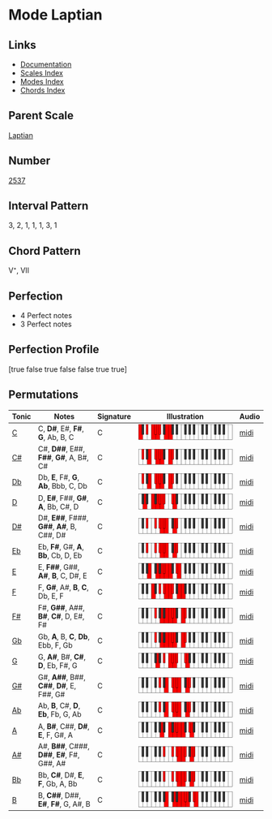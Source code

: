 # Mode Laptian

## Links

- [Documentation](README.md)
- [Scales Index](Scales.md)
- [Modes Index](Modes.md)
- [Chords Index](Chords.md)

## Parent Scale

[Laptian](ScaleLaptian.md)

## Number

[2537](https://ianring.com/musictheory/scales/2537)

## Interval Pattern

3, 2, 1, 1, 1, 3, 1

## Chord Pattern

V⁺, VII

## Perfection

- 4 Perfect notes
- 3 Perfect notes

## Perfection Profile

[true false true false false true true]

## Permutations

| Tonic | Notes | Signature | Illustration | Audio |
|-------|-------|-----------|--------------|-------|
| [C](ModeCNaturalLaptian.md) | C, **D#**, E#, **F#**, **G**, Ab, B, C | C | ![CNaturalLaptian](ModeCNaturalLaptian.png) | [midi](https://github.com/edipermadi/music/blob/main/docs/ModeCNaturalLaptian.mid?raw=true) |
| [C#](ModeCSharpLaptian.md) | C#, **D##**, E##, **F##**, **G#**, A, B#, C# | C | ![CSharpLaptian](ModeCSharpLaptian.png) | [midi](https://github.com/edipermadi/music/blob/main/docs/ModeCSharpLaptian.mid?raw=true) |
| [Db](ModeDFlatLaptian.md) | Db, **E**, F#, **G**, **Ab**, Bbb, C, Db | C | ![DFlatLaptian](ModeDFlatLaptian.png) | [midi](https://github.com/edipermadi/music/blob/main/docs/ModeDFlatLaptian.mid?raw=true) |
| [D](ModeDNaturalLaptian.md) | D, **E#**, F##, **G#**, **A**, Bb, C#, D | C | ![DNaturalLaptian](ModeDNaturalLaptian.png) | [midi](https://github.com/edipermadi/music/blob/main/docs/ModeDNaturalLaptian.mid?raw=true) |
| [D#](ModeDSharpLaptian.md) | D#, **E##**, F###, **G##**, **A#**, B, C##, D# | C | ![DSharpLaptian](ModeDSharpLaptian.png) | [midi](https://github.com/edipermadi/music/blob/main/docs/ModeDSharpLaptian.mid?raw=true) |
| [Eb](ModeEFlatLaptian.md) | Eb, **F#**, G#, **A**, **Bb**, Cb, D, Eb | C | ![EFlatLaptian](ModeEFlatLaptian.png) | [midi](https://github.com/edipermadi/music/blob/main/docs/ModeEFlatLaptian.mid?raw=true) |
| [E](ModeENaturalLaptian.md) | E, **F##**, G##, **A#**, **B**, C, D#, E | C | ![ENaturalLaptian](ModeENaturalLaptian.png) | [midi](https://github.com/edipermadi/music/blob/main/docs/ModeENaturalLaptian.mid?raw=true) |
| [F](ModeFNaturalLaptian.md) | F, **G#**, A#, **B**, **C**, Db, E, F | C | ![FNaturalLaptian](ModeFNaturalLaptian.png) | [midi](https://github.com/edipermadi/music/blob/main/docs/ModeFNaturalLaptian.mid?raw=true) |
| [F#](ModeFSharpLaptian.md) | F#, **G##**, A##, **B#**, **C#**, D, E#, F# | C | ![FSharpLaptian](ModeFSharpLaptian.png) | [midi](https://github.com/edipermadi/music/blob/main/docs/ModeFSharpLaptian.mid?raw=true) |
| [Gb](ModeGFlatLaptian.md) | Gb, **A**, B, **C**, **Db**, Ebb, F, Gb | C | ![GFlatLaptian](ModeGFlatLaptian.png) | [midi](https://github.com/edipermadi/music/blob/main/docs/ModeGFlatLaptian.mid?raw=true) |
| [G](ModeGNaturalLaptian.md) | G, **A#**, B#, **C#**, **D**, Eb, F#, G | C | ![GNaturalLaptian](ModeGNaturalLaptian.png) | [midi](https://github.com/edipermadi/music/blob/main/docs/ModeGNaturalLaptian.mid?raw=true) |
| [G#](ModeGSharpLaptian.md) | G#, **A##**, B##, **C##**, **D#**, E, F##, G# | C | ![GSharpLaptian](ModeGSharpLaptian.png) | [midi](https://github.com/edipermadi/music/blob/main/docs/ModeGSharpLaptian.mid?raw=true) |
| [Ab](ModeAFlatLaptian.md) | Ab, **B**, C#, **D**, **Eb**, Fb, G, Ab | C | ![AFlatLaptian](ModeAFlatLaptian.png) | [midi](https://github.com/edipermadi/music/blob/main/docs/ModeAFlatLaptian.mid?raw=true) |
| [A](ModeANaturalLaptian.md) | A, **B#**, C##, **D#**, **E**, F, G#, A | C | ![ANaturalLaptian](ModeANaturalLaptian.png) | [midi](https://github.com/edipermadi/music/blob/main/docs/ModeANaturalLaptian.mid?raw=true) |
| [A#](ModeASharpLaptian.md) | A#, **B##**, C###, **D##**, **E#**, F#, G##, A# | C | ![ASharpLaptian](ModeASharpLaptian.png) | [midi](https://github.com/edipermadi/music/blob/main/docs/ModeASharpLaptian.mid?raw=true) |
| [Bb](ModeBFlatLaptian.md) | Bb, **C#**, D#, **E**, **F**, Gb, A, Bb | C | ![BFlatLaptian](ModeBFlatLaptian.png) | [midi](https://github.com/edipermadi/music/blob/main/docs/ModeBFlatLaptian.mid?raw=true) |
| [B](ModeBNaturalLaptian.md) | B, **C##**, D##, **E#**, **F#**, G, A#, B | C | ![BNaturalLaptian](ModeBNaturalLaptian.png) | [midi](https://github.com/edipermadi/music/blob/main/docs/ModeBNaturalLaptian.mid?raw=true) |
